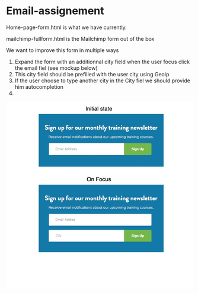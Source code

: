 # Email-assignement


Home-page-form.html is what we have currently.

mailchimp-fullform.html is the Mailchimp form out of the box

We want to improve this form in multiple ways
1. Expand the form with an additionnal city field when the user focus click the email fiel (see mockup below)
2. This city field should be prefilled with the user city using Geoip
2. If the user choose to type another city in the City fiel we should provide him autocompletion
3. 
![GitHub Logo](https://github.com/evolvingweb/Email-assignement/blob/master/mockup.jpg?raw=true)
